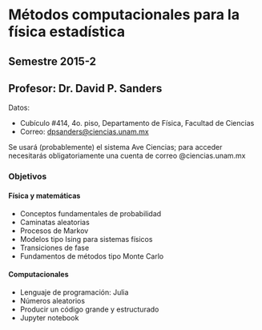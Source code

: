 # Métodos computacionales para la física estadística

## Semestre 2015-2

## Profesor: Dr. David P. Sanders

Datos:

- Cubículo #414, 4o. piso, Departamento de Física, Facultad de Ciencias
- Correo:  dpsanders@ciencias.unam.mx

Se usará (probablemente) el sistema Ave Ciencias;
para acceder necesitarás obligatoriamente una cuenta de correo @ciencias.unam.mx


### Objetivos

#### Física y matemáticas

- Conceptos fundamentales de probabilidad
- Caminatas aleatorias
- Procesos de Markov
- Modelos tipo Ising para sistemas físicos
- Transiciones de fase
- Fundamentos de métodos tipo Monte Carlo

#### Computacionales

- Lenguaje de programación: Julia
- Números aleatorios
- Producir un código grande y estructurado
- Jupyter notebook
